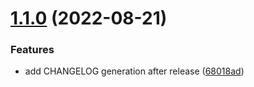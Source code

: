 # [1.1.0](https://github.com/leeorf/commitlint-config-belialuin/compare/v1.0.0...v1.1.0) (2022-08-21)


### Features

* add CHANGELOG generation after release ([68018ad](https://github.com/leeorf/commitlint-config-belialuin/commit/68018ad1853a35d441f149fbd0d7f5fea4780e84))
